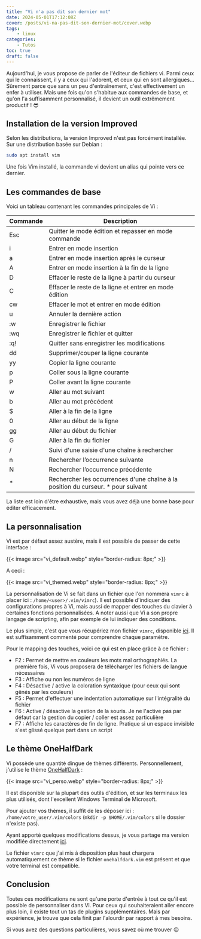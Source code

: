 ```yaml
---
title: "Vi n'a pas dit son dernier mot"
date: 2024-05-01T17:12:08Z
cover: /posts/vi-na-pas-dit-son-dernier-mot/cover.webp
tags:
    - linux
categories:
    - Tutos
toc: true
draft: false
---
```


Aujourd'hui, je vous propose de parler de l'éditeur de fichiers vi. Parmi ceux qui le connaissent, il y a ceux qui l'adorent, et ceux qui en sont allergiques... Sûrement parce que sans un peu d'entraînement, c'est effectivement un enfer à utiliser. Mais une fois qu'on s'habitue aux commandes de base, et qu'on l'a suffisamment personnalisé, il devient un outil extrêmement productif ! :sunglasses:

## Installation de la version Improved

Selon les distributions, la version Improved n'est pas forcément installée. Sur une distribution basée sur Debian :

```sh
sudo apt install vim
```

Une fois Vim installé, la commande vi devient un alias qui pointe vers ce dernier.

## Les commandes de base

Voici un tableau contenant les commandes principales de Vi :

| Commande | Description |
| -------- | ------- |
| Esc | Quitter le mode édition et repasser en mode commande |
| i   | Entrer en mode insertion |
| a   | Entrer en mode insertion après le curseur |
| A   | Entrer en mode insertion à la fin de la ligne |
| D   | Effacer le reste de la ligne à partir du curseur |
| C   | Effacer le reste de la ligne et entrer en mode édition |
| cw  | Effacer le mot et entrer en mode édition |
| u   | Annuler la dernière action |
| :w  | Enregistrer le fichier |
| :wq | Enregistrer le fichier et quitter |
| :q! | Quitter sans enregistrer les modifications |
| dd  | Supprimer/couper la ligne courante |
| yy  | Copier la ligne courante |
| p   | Coller sous la ligne courante |
| P   | Coller avant la ligne courante |
| w   | Aller au mot suivant |
| b   | Aller au mot précédent |
| $   | Aller à la fin de la ligne |
| 0   | Aller au début de la ligne |
| gg  | Aller au début du fichier |
| G   | Aller à la fin du fichier |
| /   | Suivi d'une saisie d'une chaîne à rechercher |
| n   | Rechercher l’occurrence suivante |
| N   | Rechercher l’occurrence précédente |
| *   | Rechercher les occurrences d'une chaîne à la position du curseur. * pour suivant |

La liste est loin d'être exhaustive, mais vous avez déjà une bonne base pour éditer efficacement.

## La personnalisation

Vi est par défaut assez austère, mais il est possible de passer de cette interface :

{{< image src="vi_default.webp" style="border-radius: 8px;" >}}

A ceci :

{{< image src="vi_themed.webp" style="border-radius: 8px;" >}}

La personnalisation de Vi se fait dans un fichier que l'on nommera `vimrc` à placer ici : `/home/<user>/.vim/vimrc`). Il est possible d'indiquer des configurations propres à Vi, mais aussi de mapper des touches du clavier à certaines fonctions personnalisées. A noter aussi que Vi a son propre langage de scripting, afin par exemple de lui indiquer des conditions.

Le plus simple, c'est que vous récupériez mon fichier `vimrc`, disponible [ici](/files/vi-na-pas-dit-son-dernier-mot/vimrc). Il est suffisamment commenté pour comprendre chaque paramètre.

Pour le mapping des touches, voici ce qui est en place grâce à ce fichier :

- F2 : Permet de mettre en couleurs les mots mal orthographiés. La première fois, Vi vous proposera de télécharger les fichiers de langue nécessaires
- F3 : Affiche ou non les numéros de ligne
- F4 : Désactive / active la coloration syntaxique (pour ceux qui sont gênés par les couleurs)
- F5 : Permet d'effectuer une indentation automatique sur l'intégralité du fichier
- F6 : Active / désactive la gestion de la souris. Je ne l'active pas par défaut car la gestion du copier / coller est assez particulière
- F7 : Affiche les caractères de fin de ligne. Pratique si un espace invisible s'est glissé quelque part dans un script

## Le thème OneHalfDark

Vi possède une quantité dingue de thèmes différents. Personnellement, j'utilise le thème [OneHalfDark](https://github.com/sonph/onehalf) :

{{< image src="vi_perso.webp" style="border-radius: 8px;" >}}

Il est disponible sur la plupart des outils d'édition, et sur les terminaux les plus utilisés, dont l'excellent Windows Terminal de Microsoft.

Pour ajouter vos thèmes, il suffit de les déposer ici : `/home/votre_user/.vim/colors` (`mkdir -p $HOME/.vim/colors` si le dossier n'existe pas).

Ayant apporté quelques modifications dessus, je vous partage ma version modifiée directement [ici](/files/vi-na-pas-dit-son-dernier-mot/onehalfdark.vim).

Le fichier `vimrc` que j'ai mis à disposition plus haut chargera automatiquement ce thème si le fichier `onehalfdark.vim` est présent et que votre terminal est compatible.

## Conclusion

Toutes ces modifications ne sont qu'une porte d'entrée à tout ce qu'il est possible de personnaliser dans Vi. Pour ceux qui souhaiteraient aller encore plus loin, il existe tout un tas de plugins supplémentaires. Mais par expérience, je trouve que cela finit par l'alourdir par rapport à mes besoins.

Si vous avez des questions particulières, vous savez où me trouver :wink:
